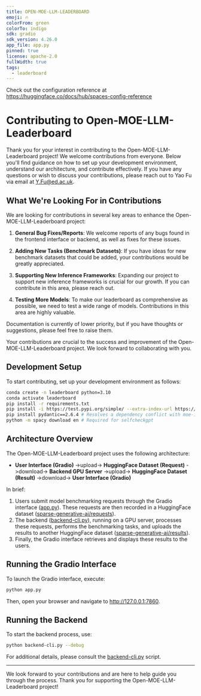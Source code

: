 ```yaml
---
title: OPEN-MOE-LLM-LEADERBOARD
emoji: 🔥
colorFrom: green
colorTo: indigo
sdk: gradio
sdk_version: 4.26.0
app_file: app.py
pinned: true
license: apache-2.0
fullWidth: true
tags:
  - leaderboard
---
```


Check out the configuration reference at https://huggingface.co/docs/hub/spaces-config-reference

# Contributing to Open-MOE-LLM-Leaderboard

Thank you for your interest in contributing to the Open-MOE-LLM-Leaderboard project! We welcome contributions from everyone. Below you'll find guidance on how to set up your development environment, understand our architecture, and contribute effectively. If you have any questions or wish to discuss your contributions, please reach out to Yao Fu via email at [Y.Fu@ed.ac.uk](mailto:y.fu@ed.ac.uk).

## What We're Looking For in Contributions

We are looking for contributions in several key areas to enhance the Open-MOE-LLM-Leaderboard project:

1. **General Bug Fixes/Reports**: We welcome reports of any bugs found in the frontend interface or backend, as well as fixes for these issues.

2. **Adding New Tasks (Benchmark Datasets)**: If you have ideas for new benchmark datasets that could be added, your contributions would be greatly appreciated.

3. **Supporting New Inference Frameworks**: Expanding our project to support new inference frameworks is crucial for our growth. If you can contribute in this area, please reach out.

4. **Testing More Models**: To make our leaderboard as comprehensive as possible, we need to test a wide range of models. Contributions in this area are highly valuable.

Documentation is currently of lower priority, but if you have thoughts or suggestions, please feel free to raise them.

Your contributions are crucial to the success and improvement of the Open-MOE-LLM-Leaderboard project. We look forward to collaborating with you.


## Development Setup

To start contributing, set up your development environment as follows:

```bash
conda create -n leaderboard python=3.10
conda activate leaderboard
pip install -r requirements.txt
pip install -i https://test.pypi.org/simple/ --extra-index-url https://pypi.org/simple/ moe-infinity
pip install pydantic==2.6.4 # Resolves a dependency conflict with moe-infinity
python -m spacy download en # Required for selfcheckgpt
```

## Architecture Overview

The Open-MOE-LLM-Leaderboard project uses the following architecture:

- **User Interface (Gradio)** ->upload-> **HuggingFace Dataset (Request)** ->download-> **Backend GPU Server** ->upload-> **HuggingFace Dataset (Result)** ->download-> **User Interface (Gradio)**

In brief:
1. Users submit model benchmarking requests through the Gradio interface ([app.py](./app.py)). These requests are then recorded in a HuggingFace dataset ([sparse-generative-ai/requests](https://huggingface.co/datasets/sparse-generative-ai/requests)).
2. The backend ([backend-cli.py](./backend-cli.py)), running on a GPU server, processes these requests, performs the benchmarking tasks, and uploads the results to another HuggingFace dataset ([sparse-generative-ai/results](https://huggingface.co/datasets/sparse-generative-ai/results)).
3. Finally, the Gradio interface retrieves and displays these results to the users.

## Running the Gradio Interface

To launch the Gradio interface, execute:

```bash
python app.py
```

Then, open your browser and navigate to http://127.0.0.1:7860.

## Running the Backend

To start the backend process, use:

```bash
python backend-cli.py --debug
```

For additional details, please consult the [backend-cli.py](./backend-cli.py) script.

---

We look forward to your contributions and are here to help guide you through the process. Thank you for supporting the Open-MOE-LLM-Leaderboard project!